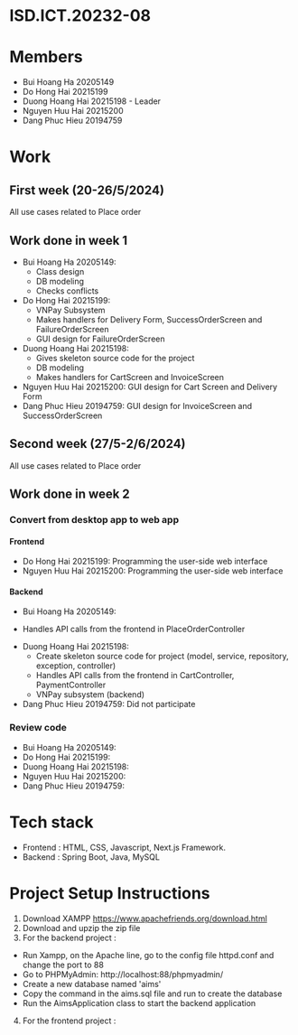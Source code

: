 # ISD.ICT.20232-08

# Members
- Bui Hoang Ha 20205149
- Do Hong Hai 20215199
- Duong Hoang Hai 20215198 - Leader
- Nguyen Huu Hai 20215200
- Dang Phuc Hieu 20194759

# Work

## First week (20-26/5/2024)
All use cases related to Place order

## Work done in week 1
- Bui Hoang Ha 20205149:
  + Class design
  + DB modeling
  + Checks conflicts
- Do Hong Hai 20215199:
  + VNPay Subsystem
  + Makes handlers for Delivery Form, SuccessOrderScreen and FailureOrderScreen
  + GUI design for FailureOrderScreen
- Duong Hoang Hai 20215198:
  + Gives skeleton source code for the project
  + DB modeling
  + Makes handlers for CartScreen and InvoiceScreen
- Nguyen Huu Hai 20215200: GUI design for Cart Screen and Delivery Form
- Dang Phuc Hieu 20194759: GUI design for InvoiceScreen and SuccessOrderScreen

## Second week (27/5-2/6/2024)
All use cases related to Place order

## Work done in week 2
### Convert from desktop app to web app
#### Frontend
- Do Hong Hai 20215199: Programming the user-side web interface
- Nguyen Huu Hai 20215200: Programming the user-side web interface
#### Backend
- Bui Hoang Ha 20205149:
 + Handles API calls from the frontend in PlaceOrderController
- Duong Hoang Hai 20215198:
  + Create skeleton source code for project (model, service, repository, exception, controller)
  + Handles API calls from the frontend in CartController, PaymentController
  + VNPay subsystem (backend)
- Dang Phuc Hieu 20194759: Did not participate
### Review code
- Bui Hoang Ha 20205149:
- Do Hong Hai 20215199: 
- Duong Hoang Hai 20215198:
- Nguyen Huu Hai 20215200:
- Dang Phuc Hieu 20194759:
# Tech stack
- Frontend : HTML, CSS, Javascript, Next.js Framework.
- Backend :  Spring Boot, Java, MySQL

# Project Setup Instructions
1. Download XAMPP https://www.apachefriends.org/download.html
2. Download and upzip the zip file
3. For the backend project :
- Run Xampp, on the Apache line, go to the config file httpd.conf and change the port to 88
- Go to PHPMyAdmin: http://localhost:88/phpmyadmin/
- Create a new database named 'aims'
- Copy the command in the aims.sql file and run to create the database
- Run the AimsApplication class to start the backend application
4. For the frontend project :
   
